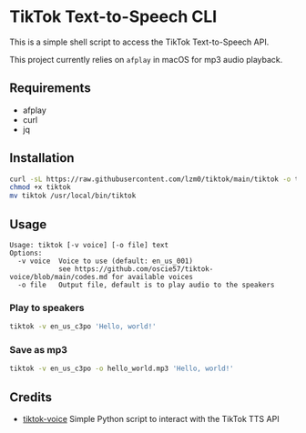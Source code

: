 # TikTok Text-to-Speech CLI

This is a simple shell script to access the TikTok Text-to-Speech API.

This project currently relies on `afplay` in macOS for mp3 audio playback.

## Requirements

- afplay
- curl
- jq

## Installation

```bash
curl -sL https://raw.githubusercontent.com/lzm0/tiktok/main/tiktok -o tiktok
chmod +x tiktok
mv tiktok /usr/local/bin/tiktok
```

## Usage

```
Usage: tiktok [-v voice] [-o file] text
Options:
  -v voice  Voice to use (default: en_us_001)
            see https://github.com/oscie57/tiktok-voice/blob/main/codes.md for available voices
  -o file   Output file, default is to play audio to the speakers
```

### Play to speakers

```bash
tiktok -v en_us_c3po 'Hello, world!'
```

### Save as mp3

```bash
tiktok -v en_us_c3po -o hello_world.mp3 'Hello, world!'
```

## Credits

- [tiktok-voice](https://github.com/oscie57/tiktok-voice) Simple Python script to interact with the TikTok TTS API

